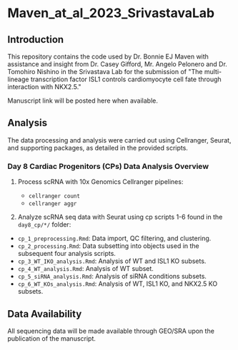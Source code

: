 # Maven_at_al_2023_SrivastavaLab

## Introduction

This repository contains the code used by Dr. Bonnie EJ Maven with assistance and insight from Dr. Casey Gifford, Mr. Angelo Pelonero and Dr. Tomohiro Nishino in the Srivastava Lab for the submission of "The multi-lineage transcription factor ISL1 controls cardiomyocyte cell fate through interaction with NKX2.5."

Manuscript link will be posted here when available.

## Analysis
The data processing and analysis were carried out using Cellranger, Seurat, and supporting packages, as detailed in the provided scripts.

### Day 8 Cardiac Progenitors (CPs) Data Analysis Overview

1. Process scRNA with 10x Genomics Cellranger pipelines:
   - `cellranger count`
   - `cellranger aggr`

2. Analyze scRNA seq data with Seurat using cp scripts 1-6 found in the `day8_cp/*/` folder:
- `cp_1_preprocessing.Rmd`: Data import, QC filtering, and clustering.
- `cp_2_processing.Rmd`: Data subsetting into objects used in the subsequent four analysis scripts.
- `cp_3_WT_IKO_analysis.Rmd`: Analysis of WT and ISL1 KO subsets.
- `cp_4_WT_analysis.Rmd`: Analysis of WT subset.
- `cp_5_siRNA_analysis.Rmd`: Analysis of siRNA conditions subsets.
- `cp_6_WT_KOs_analysis.Rmd`: Analysis of WT, ISL1 KO, and NKX2.5 KO subsets.

## Data Availability

All sequencing data will be made available through GEO/SRA upon the publication of the manuscript.
